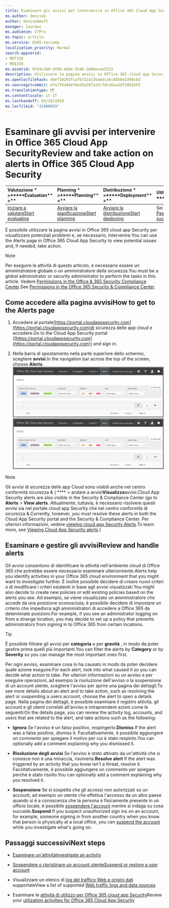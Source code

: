 ```yaml
---
title: Esaminare gli avvisi per intervenire in Office 365 Cloud App Security
ms.author: deniseb
author: denisebmsft
manager: laurawi
ms.audience: ITPro
ms.topic: article
ms.service: O365-seccomp
localization_priority: Normal
search.appverid:
- MET150
- MOE150
ms.assetid: 97e9c3d9-df89-458e-924b-369becee5532
description: Utilizzare la pagina avvisi in Office 365 cloud app Security per visualizzare potenziali problemi e intervenire. È possibile eliminare o risolvere gli avvisi e, se necessario, sospendere un account utente.
ms.openlocfilehash: ddef10293fca7b722a13babdca5c05bbe2398cb3
ms.sourcegitcommit: e7a776a04ef6ed5e287a33cfdc36aa2d72862b55
ms.translationtype: MT
ms.contentlocale: it-IT
ms.lasthandoff: 03/29/2019
ms.locfileid: "31000039"
---
```

# <a name="review-and-take-action-on-alerts-in-office-365-cloud-app-security"></a><span data-ttu-id="d5741-104">Esaminare gli avvisi per intervenire in Office 365 Cloud App Security</span><span class="sxs-lookup"><span data-stu-id="d5741-104">Review and take action on alerts in Office 365 Cloud App Security</span></span>
  
|<span data-ttu-id="d5741-105">Valutazione \* *\>*\*</span><span class="sxs-lookup"><span data-stu-id="d5741-105">\*\*\*\*Evaluation\*\* \>\*\*</span></span>|<span data-ttu-id="d5741-106">Planning \* *\>*\*</span><span class="sxs-lookup"><span data-stu-id="d5741-106">\*\*\*\*Planning\*\* \>\*\*</span></span>|<span data-ttu-id="d5741-107">Distribuzione \* *\>*\*</span><span class="sxs-lookup"><span data-stu-id="d5741-107">\*\*\*\*Deployment\*\* \>\*\*</span></span>|<span data-ttu-id="d5741-108">Utilizzo \* \* \* \*</span><span class="sxs-lookup"><span data-stu-id="d5741-108">\*\*\*\*Utilization\*\*\*\*</span></span>|
|:-----|:-----|:-----|:-----|
|[<span data-ttu-id="d5741-109">Iniziare a valutare</span><span class="sxs-lookup"><span data-stu-id="d5741-109">Start evaluating</span></span>](office-365-cas-overview.md) <br/> |[<span data-ttu-id="d5741-110">Avviare la pianificazione</span><span class="sxs-lookup"><span data-stu-id="d5741-110">Start planning</span></span>](get-ready-for-office-365-cas.md) <br/> |[<span data-ttu-id="d5741-111">Avviare la distribuzione</span><span class="sxs-lookup"><span data-stu-id="d5741-111">Start deploying</span></span>](turn-on-office-365-cas.md) <br/> |<span data-ttu-id="d5741-112">Sei qui!</span><span class="sxs-lookup"><span data-stu-id="d5741-112">You are here!</span></span>  <br/> [<span data-ttu-id="d5741-113">Passaggi successivi</span><span class="sxs-lookup"><span data-stu-id="d5741-113">Next steps</span></span>](#next-steps) <br/> |
   
<span data-ttu-id="d5741-114">È possibile utilizzare la pagina avvisi in Office 365 cloud app Security per visualizzare potenziali problemi e, se necessario, intervenire.</span><span class="sxs-lookup"><span data-stu-id="d5741-114">You can use the Alerts page in Office 365 Cloud App Security to view potential issues and, if needed, take action.</span></span>
  
> [!NOTE]
> <span data-ttu-id="d5741-115">Per eseguire le attività di questo articolo, è necessario essere un amministratore globale o un amministratore della sicurezza.</span><span class="sxs-lookup"><span data-stu-id="d5741-115">You must be a global administrator or security administrator to perform the tasks in this article.</span></span> <span data-ttu-id="d5741-116">Vedere [Permissions in the Office &amp; 365 Security Compliance Center](permissions-in-the-security-and-compliance-center.md).</span><span class="sxs-lookup"><span data-stu-id="d5741-116">See [Permissions in the Office 365 Security &amp; Compliance Center](permissions-in-the-security-and-compliance-center.md).</span></span> 
  
## <a name="how-to-get-to-the-alerts-page"></a><span data-ttu-id="d5741-117">Come accedere alla pagina avvisi</span><span class="sxs-lookup"><span data-stu-id="d5741-117">How to get to the Alerts page</span></span>

1. <span data-ttu-id="d5741-118">Accedere al portale[https://portal.cloudappsecurity.com](https://portal.cloudappsecurity.com)di sicurezza delle app cloud e accedere.</span><span class="sxs-lookup"><span data-stu-id="d5741-118">Go to the Cloud App Security portal ([https://portal.cloudappsecurity.com](https://portal.cloudappsecurity.com)) and sign in.</span></span>
  
2. <span data-ttu-id="d5741-119">Nella barra di spostamento nella parte superiore dello schermo, scegliere **avvisi**.</span><span class="sxs-lookup"><span data-stu-id="d5741-119">In the navigation bar across the top of the screen, choose **Alerts**.</span></span><br/><span data-ttu-id="d5741-120">![Nella pagina avvisi, è possibile visualizzare gli avvisi che sono stati attivati e tutte le azioni intraprese.](media/3b53d4c9-4b13-435d-8547-8c0f9ae6b914.png)</span><span class="sxs-lookup"><span data-stu-id="d5741-120">![On the Alerts page, you can see alerts that were triggered and any actions taken.](media/3b53d4c9-4b13-435d-8547-8c0f9ae6b914.png)</span></span>
 
> [!NOTE]
> <span data-ttu-id="d5741-121">Gli avvisi di sicurezza delle app Cloud sono visibili anche nel centro conformità sicurezza & ( \*\*\*\* > andare a avvisi**Visualizza**avvisi.</span><span class="sxs-lookup"><span data-stu-id="d5741-121">Cloud App Security alerts are also visible in the Security & Compliance Center (go to **Alerts** > **View alerts**.</span></span> <span data-ttu-id="d5741-122">Attualmente, tuttavia, è necessario risolvere questi avvisi sia nel portale cloud app Security che nel centro conformità di sicurezza &.</span><span class="sxs-lookup"><span data-stu-id="d5741-122">Currently, however, you must resolve these alerts in both the Cloud App Security portal and the Security & Compliance Center.</span></span> <span data-ttu-id="d5741-123">Per ulteriori informazioni, vedere [viewIng cloud app Security Alerts](alert-policies.md#viewing-cloud-app-security-alerts).</span><span class="sxs-lookup"><span data-stu-id="d5741-123">To learn more, see [Viewing Cloud App Security alerts](alert-policies.md#viewing-cloud-app-security-alerts).)</span></span> 
 
## <a name="review-and-handle-alerts"></a><span data-ttu-id="d5741-124">Esaminare e gestire gli avvisi</span><span class="sxs-lookup"><span data-stu-id="d5741-124">Review and handle alerts</span></span>

<span data-ttu-id="d5741-125">Gli avvisi consentono di identificare le attività nell'ambiente cloud di Office 365 che potrebbe essere necessario esaminare ulteriormente.</span><span class="sxs-lookup"><span data-stu-id="d5741-125">Alerts help you identify activities in your Office 365 cloud environment that you might want to investigate further.</span></span> <span data-ttu-id="d5741-126">È inoltre possibile decidere di creare nuovi criteri o di modificare i criteri esistenti in base agli avvisi visualizzati.</span><span class="sxs-lookup"><span data-stu-id="d5741-126">You might also decide to create new policies or edit existing policies based on the alerts you see.</span></span> <span data-ttu-id="d5741-127">Ad esempio, se viene visualizzato un amministratore che accede da una posizione sconosciuta, è possibile decidere di impostare un criterio che impedisca agli amministratori di accedere a Office 365 da determinate posizioni.</span><span class="sxs-lookup"><span data-stu-id="d5741-127">For example, if you see an administrator logging on from a strange location, you may decide to set up a policy that prevents administrators from signing in to Office 365 from certain locations.</span></span>
  
> [!TIP]
> <span data-ttu-id="d5741-128">È possibile filtrare gli avvisi per **categoria** o per **gravità** , in modo da poter gestire prima quelli più importanti.</span><span class="sxs-lookup"><span data-stu-id="d5741-128">You can filter the alerts by **Category** or by **Severity** so you can manage the most important ones first.</span></span> 
  
<span data-ttu-id="d5741-129">Per ogni avviso, esaminare cosa lo ha causato in modo da poter decidere quale azione eseguire.</span><span class="sxs-lookup"><span data-stu-id="d5741-129">For each alert, look into what caused it so you can decide what action to take.</span></span> <span data-ttu-id="d5741-130">Per ulteriori informazioni su un avviso e per eseguire operazioni, ad esempio la risoluzione dell'avviso o la sospensione di un account utente, scegliere l'avviso per aprire una pagina dei dettagli.</span><span class="sxs-lookup"><span data-stu-id="d5741-130">To see more details about an alert and to take action, such as resolving the alert or suspending a users account, choose the alert to open a details page.</span></span> <span data-ttu-id="d5741-131">Nella pagina dei dettagli, è possibile esaminare il registro attività, gli account e gli utenti correlati all'avviso e intraprendere azioni come le seguenti:</span><span class="sxs-lookup"><span data-stu-id="d5741-131">On the details page, you can review the activity log, accounts, and users that are related to the alert, and take actions such as the following:</span></span>
  
- <span data-ttu-id="d5741-132">**Ignora** Se l'avviso è un falso positivo, respingerlo.</span><span class="sxs-lookup"><span data-stu-id="d5741-132">**Dismiss** If the alert was a false positive, dismiss it.</span></span> <span data-ttu-id="d5741-133">Facoltativamente, è possibile aggiungere un commento per spiegare il motivo per cui è stato respinto.</span><span class="sxs-lookup"><span data-stu-id="d5741-133">You can optionally add a comment explaining why you dismissed it.</span></span> 
    
- <span data-ttu-id="d5741-134">**Risoluzione degli avvisi** Se l'avviso è stato attivato da un'attività che si conosce non è una minaccia, risolverla.</span><span class="sxs-lookup"><span data-stu-id="d5741-134">**Resolve alert** If the alert was triggered by an activity that you know isn't a threat, resolve it.</span></span> <span data-ttu-id="d5741-135">Facoltativamente, è possibile aggiungere un commento per spiegare perché è stato risolto.</span><span class="sxs-lookup"><span data-stu-id="d5741-135">You can optionally add a comment explaining why you resolved it.</span></span> 
    
- <span data-ttu-id="d5741-136">**Sospensione** Se si sospetta che gli accessi non autorizzati su un account, ad esempio un utente che effettua l'accesso da un altro paese quando si è a conoscenza che la persona è fisicamente presente in un ufficio locale, è possibile [sospendere l'account](suspend-or-restore-an-account-in-ocas.md) mentre si indaga su cosa succede.</span><span class="sxs-lookup"><span data-stu-id="d5741-136">**Suspend** If you suspect unauthorized sign ins on an account, for example, someone signing in from another country when you know that person is physically at a local office, you can [suspend the account](suspend-or-restore-an-account-in-ocas.md) while you investigate what's going on.</span></span> 
    
## <a name="next-steps"></a><span data-ttu-id="d5741-137">Passaggi successivi</span><span class="sxs-lookup"><span data-stu-id="d5741-137">Next steps</span></span>

- [<span data-ttu-id="d5741-138">Esaminare un'attività</span><span class="sxs-lookup"><span data-stu-id="d5741-138">Investigate an activity</span></span>](investigate-an-activity-in-office-365-cas.md)
    
- [<span data-ttu-id="d5741-139">Sospendere o ripristinare un account utente</span><span class="sxs-lookup"><span data-stu-id="d5741-139">Suspend or restore a user account</span></span>](suspend-or-restore-an-account-in-ocas.md)
    
- <span data-ttu-id="d5741-140">Visualizzare un elenco di [log del traffico Web e origini dati](web-traffic-logs-and-data-sources-for-ocas.md) supportate</span><span class="sxs-lookup"><span data-stu-id="d5741-140">View a list of supported [Web traffic logs and data sources](web-traffic-logs-and-data-sources-for-ocas.md)</span></span>
    
- <span data-ttu-id="d5741-141">Esaminare le [attività di utilizzo per Office 365 cloud app Security](utilization-activities-for-ocas.md)</span><span class="sxs-lookup"><span data-stu-id="d5741-141">Review your [utilization activities for Office 365 Cloud App Security](utilization-activities-for-ocas.md)</span></span>
    

